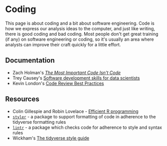 # Coding

This page is about coding and a bit about software engineering. Code is how we express our analysis ideas to the computer, and just like writing, there is good coding and bad coding. Most people don't get great training (if any) on software engineering or coding, so it's usually an area where analysts can improve their craft quickly for a little effort.



## Documentation

- Zach Holman's [*The Most Important Code Isn't Code*](https://zachholman.com/posts/documentation/)
- Trey Causey's [Software development skills for data scientists](http://treycausey.com/software_dev_skills.html)
- Kevin London's [Code Review Best Practices](https://www.kevinlondon.com/2015/05/05/code-review-best-practices.html)

## Resources

- Colin Gillespie and Robin Lovelace - [Efficient R programming](https://csgillespie.github.io/efficientR/)
- [`styler`](styler.r-lib.org) - a package to support formatting of code in adherence to the tidyverse formatting rules
- [`lintr`](https://github.com/jimhester/lintr) - a package which checks code for adherence to style and syntax rules
- Wickham's [The tidyverse style guide](https://style.tidyverse.org/)
